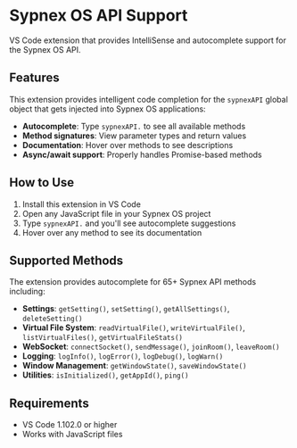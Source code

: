 # Sypnex OS API Support

VS Code extension that provides IntelliSense and autocomplete support for the Sypnex OS API.

## Features

This extension provides intelligent code completion for the `sypnexAPI` global object that gets injected into Sypnex OS applications:

- **Autocomplete**: Type `sypnexAPI.` to see all available methods
- **Method signatures**: View parameter types and return values
- **Documentation**: Hover over methods to see descriptions
- **Async/await support**: Properly handles Promise-based methods

## How to Use

1. Install this extension in VS Code
2. Open any JavaScript file in your Sypnex OS project
3. Type `sypnexAPI.` and you'll see autocomplete suggestions
4. Hover over any method to see its documentation

## Supported Methods

The extension provides autocomplete for 65+ Sypnex API methods including:

- **Settings**: `getSetting()`, `setSetting()`, `getAllSettings()`, `deleteSetting()`
- **Virtual File System**: `readVirtualFile()`, `writeVirtualFile()`, `listVirtualFiles()`, `getVirtualFileStats()`
- **WebSocket**: `connectSocket()`, `sendMessage()`, `joinRoom()`, `leaveRoom()`
- **Logging**: `logInfo()`, `logError()`, `logDebug()`, `logWarn()`
- **Window Management**: `getWindowState()`, `saveWindowState()`
- **Utilities**: `isInitialized()`, `getAppId()`, `ping()`

## Requirements

- VS Code 1.102.0 or higher
- Works with JavaScript files
